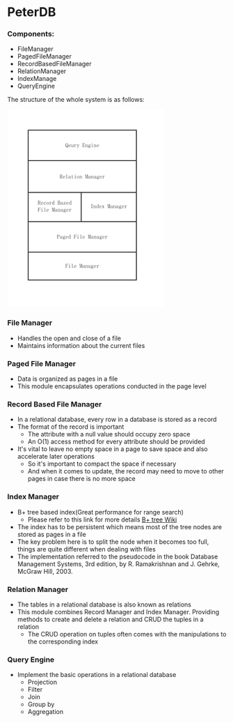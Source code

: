 # PeterDB

### Components:
 - FileManager
 - PagedFileManager
 - RecordBasedFileManager
 - RelationManager
 - IndexManage
 - QueryEngine

 The structure of the whole system is as follows:

 ![system architecture](report/pics/database.png) 
 
### File Manager
- Handles the open and close of a file
- Maintains information about the current files

### Paged File Manager
- Data is organized as pages in a file
- This module encapsulates operations conducted in the page level

### Record Based File Manager
- In a relational database, every row in a database is stored as a record
- The format of the record is important
  - The attribute with a null value should occupy zero space
  - An O(1) access method for every attribute should be provided
- It's vital to leave no empty space in a page to save space and also accelerate later operations
  - So it's important to compact the space if necessary
  - And when it comes to update, the record may need to move to other pages in case there is no more space

### Index Manager
- B+ tree based index(Great performance for range search)
  - Please refer to this link for more details [B+ tree Wiki](https://en.wikipedia.org/wiki/B%2B_tree#:~:text=A%20B%2B%20tree%20is%20an,with%20two%20or%20more%20children.)
- The index has to be persistent which means most of the tree nodes are stored as pages in a file
- The key problem here is to split the node when it becomes too full, things are quite different when dealing with files
- The implementation referred to the pseudocode in the book Database Management Systems, 3rd edition, by R. Ramakrishnan and J. Gehrke, McGraw Hill, 2003.

### Relation Manager
- The tables in a relational database is also known as relations
- This module combines Record Manager and Index Manager. Providing methods to create and delete a relation and CRUD the tuples in a relation
  - The CRUD operation on tuples often comes with the manipulations to the corresponding index

### Query Engine
- Implement the basic operations in a relational database
  - Projection
  - Filter
  - Join
  - Group by
  - Aggregation
